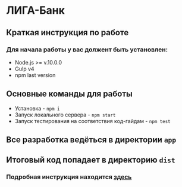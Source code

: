 # ЛИГА-Банк
## Краткая инструкция по работе
### Для начала работы у вас должент быть установлен:
* Node.js >= v.10.0.0
* Gulp v4
* npm last version
## Основные команды для работы
* Установка - `npm i`
* Запуск локального сервера - `npm start`
* Запуск тестирования на соответствия код-гайдам - `npm test`

## Все разработка ведёться в директории `app`
## Итоговый код попадает в директорию `dist`
### Подробная инструкция находится [здесь](https://github.com/werty1001/bemgo/blob/master/README_RU.md)